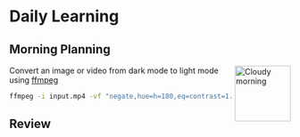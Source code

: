 # Daily Learning
## Morning Planning
<img alt="Cloudy morning" src="https://octodex.github.com/images/cloud.jpg" width="100" align="right">

Convert an image or video from dark mode to light mode using [ffmpeg](https://www.ffmpeg.org)

```bash
ffmpeg -i input.mp4 -vf "negate,hue=h=180,eq=contrast=1.2:saturation=1.1" output.mp4
```
## Review
